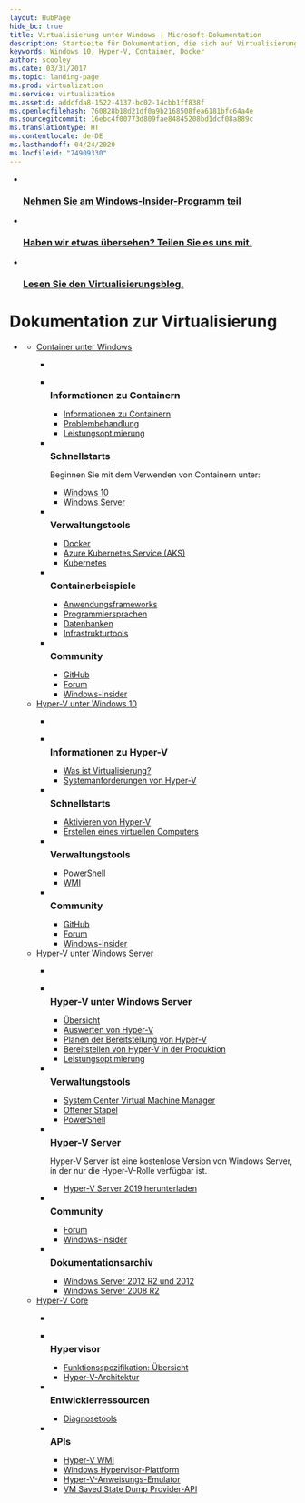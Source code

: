 ```yaml
---
layout: HubPage
hide_bc: true
title: Virtualisierung unter Windows | Microsoft-Dokumentation
description: Startseite für Dokumentation, die sich auf Virtualisierung unter Windows bezieht
keywords: Windows 10, Hyper-V, Container, Docker
author: scooley
ms.date: 03/31/2017
ms.topic: landing-page
ms.prod: virtualization
ms.service: virtualization
ms.assetid: addcfda8-1522-4137-bc02-14cbb1ff838f
ms.openlocfilehash: 760828b18d21df0a9b2168508fea6181bfc64a4e
ms.sourcegitcommit: 16ebc4f00773d809fae84845208bd1dcf08a889c
ms.translationtype: HT
ms.contentlocale: de-DE
ms.lasthandoff: 04/24/2020
ms.locfileid: "74909330"
---
```

<div id="main" class="v2">
    <div class="container">
      <ul class="cardsY panelContent featuredContent">
          <li>
              <a href="https://insider.windows.com/">
                  <div class="cardSize">
                      <div class="cardPadding">
                          <div class="card">
                              <div class="cardImageOuter">
                                  <div class="cardImage">
                                      <img src="/media/hubs/virtualization/i_insider.svg" alt="" />
                                  </div>
                              </div>
                              <div class="cardText">
                                  <h3>Nehmen Sie am Windows-Insider-Programm teil</h3>
                              </div>
                          </div>
                      </div>
                  </div>
              </a>
          </li>
          <li>
              <a href="https://github.com/Microsoft/Virtualization-Documentation/issues">
                  <div class="cardSize">
                      <div class="cardPadding">
                          <div class="card">
                              <div class="cardImageOuter">
                                  <div class="cardImage">
                                      <img src="/media/common/i_feedback.svg" alt="" />
                                  </div>
                              </div>
                              <div class="cardText">
                                  <h3>Haben wir etwas übersehen?  Teilen Sie es uns mit.</h3>
                              </div>
                          </div>
                      </div>
                  </div>
              </a>
          </li>
          <li>
              <a href="https://techcommunity.microsoft.com/t5/Virtualization/bg-p/Virtualization">
                  <div class="cardSize">
                      <div class="cardPadding">
                          <div class="card">
                              <div class="cardImageOuter">
                                  <div class="cardImage">
                                      <img src="/media/common/i_blog.svg" alt="" />
                                  </div>
                              </div>
                              <div class="cardText">
                                  <h3>Lesen Sie den Virtualisierungsblog.</h3>
                              </div>
                          </div>
                      </div>
                  </div>
              </a>
          </li>
      </ul>
        <h1>Dokumentation zur Virtualisierung</h1>
        <ul class="pivots">
            <li>
                <a data-default="true" href="#main"></a>
                <ul id="main">
                    <li>
                        <a href="#containers">Container unter Windows</a>
                        <ul id="containers" class="cardsW">
                            <li class="fullSpan">
                                <div class="container intro">
                                    <p></p>
                                </div>
                            </li>
                            <li>
                                <div class="cardSize">
                                    <div class="cardPadding">
                                        <div class="card">
                                            <div class="cardImageOuter">
                                                <div class="cardImage bgdAccent1">
                                                    <img src="/media/hubs/virtualization/virtualization-containers-about.svg" alt="" />
                                                </div>
                                            </div>
                                            <div class="cardText">
                                                <h3 style="margin: 8px 0 2px 0;">Informationen zu Containern</h3>
                                                <ul>
                                                    <li><a href="/virtualization/windowscontainers/about/">Informationen zu Containern</a></li>
                                                    <li><a href="/virtualization/windowscontainers/troubleshooting">Problembehandlung</a></li>
                                                    <li><a href="/windows-server/administration/performance-tuning/role/windows-server-container/">Leistungsoptimierung</a></li>
                                                </ul>
                                            </div>
                                        </div>
                                    </div>
                                </div>
                            </li>
                            <li>
                                <div class="cardSize">
                                    <div class="cardPadding">
                                        <div class="card">
                                            <div class="cardImageOuter">
                                                <div class="cardImage bgdAccent1">
                                                    <img src="/media/hubs/virtualization/virtualization-containers-quick-start.svg" alt="" />
                                                </div>
                                            </div>
                                            <div class="cardText">
                                                <h3 style="margin: 8px 0 2px 0;">Schnellstarts</h3>
                                                <p>Beginnen Sie mit dem Verwenden von Containern unter:</p>
                                                <ul>
                                                    <li><a href="/virtualization/windowscontainers/quick-start/quick-start-windows-10">Windows 10</a></li>
                                                    <li><a href="/virtualization/windowscontainers/quick-start/quick-start-windows-server">Windows Server</a></li>
                                                </ul>
                                            </div>
                                        </div>
                                    </div>
                                </div>
                            </li>
                            <li>
                                <div class="cardSize">
                                    <div class="cardPadding">
                                        <div class="card">
                                            <div class="cardImageOuter">
                                                <div class="cardImage bgdAccent1">
                                                    <img src="/media/hubs/virtualization/virtualization-containers-management-tools.svg" alt="" />
                                                </div>
                                            </div>
                                            <div class="cardText">
                                                <h3 style="margin: 8px 0 2px 0;">Verwaltungstools</h3>
                                                <ul>
                                                    <li><a href="https://www.docker.com/docker-windows">Docker</a></li>
                                                    <li><a href="https://azure.microsoft.com/services/kubernetes-service/">Azure Kubernetes Service (AKS)</a></li>
                                                    <li><a href="https://kubernetes.io/">Kubernetes</a></li>
                                                </ul>
                                            </div>
                                        </div>
                                    </div>
                                </div>
                            </li>
                            <li>
                                <div class="cardSize">
                                    <div class="cardPadding">
                                        <div class="card">
                                            <div class="cardImageOuter">
                                                <div class="cardImage bgdAccent1">
                                                    <img src="/media/hubs/virtualization/virtualization-containers-samples.svg" alt="" />
                                                </div>
                                            </div>
                                            <div class="cardText">
                                                <h3 style="margin: 8px 0 2px 0;">Containerbeispiele</h3>
                                                <ul>
                                                    <li><a href="/virtualization/windowscontainers/samples#Application-Frameworks">Anwendungsframeworks</a></li>
                                                    <li><a href="/virtualization/windowscontainers/samples#programing-languages">Programmiersprachen</a></li>
                                                    <li><a href="/virtualization/windowscontainers/samples#databases">Datenbanken</a></li>
                                                    <li><a href="/virtualization/windowscontainers/samples#infrastructure-and-ci-tools">Infrastrukturtools</a></li>
                                                </ul>
                                            </div>
                                        </div>
                                    </div>
                                </div>
                            </li>
                            <li>
                                <div class="cardSize">
                                    <div class="cardPadding">
                                        <div class="card">
                                            <div class="cardImageOuter">
                                                <div class="cardImage bgdAccent1">
                                                    <img src="/media/hubs/virtualization/virtualization-containers-community.svg" alt="" />
                                                </div>
                                            </div>
                                            <div class="cardText">
                                                <h3 style="margin: 8px 0 2px 0;">Community</h3>
                                                <ul>
                                                    <li><a href="https://github.com/Microsoft/Virtualization-Documentation">GitHub</a></li>
                                                    <li><a href="https://social.msdn.microsoft.com/Forums/home?forum=windowscontainers">Forum</a></li>
                                                    <li><a href="https://insider.windows.com/">Windows-Insider</a></li>
                                                </ul>
                                            </div>
                                        </div>
                                    </div>
                                </div>
                            </li>
                        </ul>
                    </li>
                    <li>
                        <a href="#windows">Hyper-V unter Windows 10</a>
                        <ul id="windows" class="cardsW">
                            <li class="fullSpan">
                                <div class="container intro">
                                    <p></p>
                                </div>
                            </li>
                            <li>
                                <div class="cardSize">
                                    <div class="cardPadding">
                                        <div class="card">
                                            <div class="cardImageOuter">
                                                <div class="cardImage bgdAccent1">
                                                    <img src="/media/hubs/virtualization/virtualization-windows-about-hyperv.svg" alt="" />
                                                </div>
                                            </div>
                                            <div class="cardText">
                                                <h3 style="margin: 8px 0 2px 0;">Informationen zu Hyper-V</h3>
                                                <ul>
                                                    <li><a href="/virtualization/hyper-v-on-windows/about/">Was ist Virtualisierung?</a></li>
                                                    <li><a href="/virtualization/hyper-v-on-windows/reference/hyper-v-requirements">Systemanforderungen von Hyper-V</a></li>
                                                </ul>
                                            </div>
                                        </div>
                                    </div>
                                </div>
                            </li>
                            <li>
                                <div class="cardSize">
                                    <div class="cardPadding">
                                        <div class="card">
                                            <div class="cardImageOuter">
                                                <div class="cardImage bgdAccent1">
                                                    <img src="/media/hubs/virtualization/virtualization-windows-quick-starts.svg" alt="" />
                                                </div>
                                            </div>
                                            <div class="cardText">
                                                <h3 style="margin: 8px 0 2px 0;">Schnellstarts</h3>
                                                <ul>
                                                    <li><a href="/virtualization/hyper-v-on-windows/quick-start/enable-hyper-v">Aktivieren von Hyper-V</a></li>
                                                    <li><a href="/virtualization/hyper-v-on-windows/quick-start/quick-create-virtual-machine">Erstellen eines virtuellen Computers</a></li>
                                                </ul>
                                            </div>
                                        </div>
                                    </div>
                                </div>
                            </li>
                            <li>
                                <div class="cardSize">
                                    <div class="cardPadding">
                                        <div class="card">
                                            <div class="cardImageOuter">
                                                <div class="cardImage bgdAccent1">
                                                    <img src="/media/hubs/virtualization/virtualization-windows-management-tools.svg" alt="" />
                                                </div>
                                            </div>
                                            <div class="cardText">
                                                <h3 style="margin: 8px 0 2px 0;">Verwaltungstools</h3>
                                                <ul>
                                                    <li><a href="https://docs.microsoft.com/powershell/module/hyper-v/index?view=win10-ps">PowerShell</a></li>
                                                    <li><a href="https://docs.microsoft.com/windows/desktop/HyperV_v2/windows-virtualization-portal">WMI</a></li>
                                                </ul>
                                            </div>
                                        </div>
                                    </div>
                                </div>
                            </li>
                            <li>
                                <div class="cardSize">
                                    <div class="cardPadding">
                                        <div class="card">
                                            <div class="cardImageOuter">
                                                <div class="cardImage bgdAccent1">
                                                    <img src="/media/hubs/virtualization/virtualization-windows-community.svg" alt="" />
                                                </div>
                                            </div>
                                            <div class="cardText">
                                                <h3 style="margin: 8px 0 2px 0;">Community</h3>
                                                <ul>
                                                    <li><a href="https://github.com/Microsoft/Virtualization-Documentation/">GitHub</a></li>
                                                    <li><a href="https://social.technet.microsoft.com/Forums/home?forum=winserverhyperv">Forum</a></li>
                                                    <li><a href="https://insider.windows.com/">Windows-Insider</a></li>
                                                </ul>
                                            </div>
                                        </div>
                                    </div>
                                </div>
                            </li>
                        </ul>
                    </li>
                    <li>
                        <a href="#server">Hyper-V unter Windows Server</a>
                        <ul id="server" class="cardsW">
                            <li class="fullSpan">
                                <div class="container intro">
                                    <p></p>
                                </div>
                            </li>
                            <li>
                                <div class="cardSize">
                                    <div class="cardPadding">
                                        <div class="card">
                                            <div class="cardImageOuter">
                                                <div class="cardImage bgdAccent1">
                                                    <img src="/media/hubs/virtualization/virtualization-hperv-server-windows-server.svg" alt="" />
                                                </div>
                                            </div>
                                            <div class="cardText">
                                                <h3 style="margin: 8px 0 2px 0;">Hyper-V unter Windows Server</h3>
                                                <ul>
                                                    <li><a href="/windows-server/virtualization/virtualization">Übersicht</a></li>
                                                    <li><a href="/windows-server/virtualization/hyper-v/get-started/get-started-with-hyper-v-on-windows">Auswerten von Hyper-V</a></li>
                                                    <li><a href="/windows-server/virtualization/hyper-v/plan/plan-hyper-v-on-windows-server">Planen der Bereitstellung von Hyper-V</a></li>
                                                    <li><a href="/windows-server/virtualization/hyper-v/deploy/deploy-hyper-v-on-windows-server">Bereitstellen von Hyper-V in der Produktion</a></li>
                                                    <li><a href="/windows-server/administration/performance-tuning/role/hyper-v-server/">Leistungsoptimierung</a></li>
                                                </ul>
                                            </div>
                                        </div>
                                    </div>
                                </div>
                            </li>
                            <li>
                                <div class="cardSize">
                                    <div class="cardPadding">
                                        <div class="card">
                                            <div class="cardImageOuter">
                                                <div class="cardImage bgdAccent1">
                                                    <img src="/media/hubs/virtualization/virtualization-hperv-server-management-tools.svg" alt="" />
                                                </div>
                                            </div>
                                            <div class="cardText">
                                                <h3 style="margin: 8px 0 2px 0;">Verwaltungstools</h3>
                                                <ul>
                                                    <li><a href="https://docs.microsoft.com/system-center/vmm/overview">System Center Virtual Machine Manager</a></li>
                                                    <li><a href="https://www.openstack.org/">Offener Stapel</a></li>
                                                    <li><a href="https://docs.microsoft.com/powershell/module/hyper-v/index">PowerShell</a></li>
                                                </ul>
                                            </div>
                                        </div>
                                    </div>
                                </div>
                            </li>
                            <li>
                                <div class="cardSize">
                                    <div class="cardPadding">
                                        <div class="card">
                                            <div class="cardImageOuter">
                                                <div class="cardImage bgdAccent1">
                                                    <img src="/media/hubs/virtualization/virtualization-hperv-server-hperv.svg" alt="" />
                                                </div>
                                            </div>
                                            <div class="cardText">
                                                <h3 style="margin: 8px 0 2px 0;">Hyper-V Server</h3>
                                                <p>Hyper-V Server ist eine kostenlose Version von Windows Server, in der nur die Hyper-V-Rolle verfügbar ist.</p>
                                                <ul>
                                                    <li><a href="https://www.microsoft.com/evalcenter/evaluate-hyper-v-server-2019">Hyper-V Server 2019 herunterladen</a></li>
                                                </ul>
                                            </div>
                                        </div>
                                    </div>
                                </div>
                            </li>
                            <li>
                                <div class="cardSize">
                                    <div class="cardPadding">
                                        <div class="card">
                                            <div class="cardImageOuter">
                                                <div class="cardImage bgdAccent1">
                                                    <img src="/media/hubs/virtualization/virtualization-hperv-server-community.svg" alt="" />
                                                </div>
                                            </div>
                                            <div class="cardText">
                                                <h3 style="margin: 8px 0 2px 0;">Community</h3>
                                                <ul>
                                                    <li><a href="https://social.msdn.microsoft.com/Forums/home?forum=windowscontainers">Forum</a></li>
                                                    <li><a href="https://insider.windows.com/">Windows-Insider</a></li>
                                                </ul>
                                            </div>
                                        </div>
                                    </div>
                                </div>
                            </li>
                            <li>
                                <div class="cardSize">
                                    <div class="cardPadding">
                                        <div class="card">
                                            <div class="cardImageOuter">
                                                <div class="cardImage bgdAccent1">
                                                    <img src="/media/hubs/virtualization/virtualization-hperv-server-doc-archive.svg" alt="" />
                                                </div>
                                            </div>
                                            <div class="cardText">
                                                <h3 style="margin: 8px 0 2px 0;">Dokumentationsarchiv</h3>
                                                <ul>
                                                    <li><a href="https://docs.microsoft.com/previous-versions/windows/it-pro/windows-server-2012-R2-and-2012/mt169373(v=ws.11)">Windows Server 2012 R2 und 2012</a></li>
                                                    <li><a href="https://docs.microsoft.com/previous-versions/windows/it-pro/windows-server-2008-R2-and-2008/cc753637(v=ws.10)">Windows Server 2008 R2</a></li>
                                                </ul>
                                            </div>
                                        </div>
                                    </div>
                                </div>
                            </li>
                        </ul>
                    </li>
                    <li>
                        <a href="#core">Hyper-V Core</a>
                        <ul id="core" class="cardsW">
                            <li class="fullSpan">
                                <div class="container intro">
                                    <p></p>
                                </div>
                            </li>
                            <li>
                                <div class="cardSize">
                                    <div class="cardPadding">
                                        <div class="card">
                                            <div class="cardImageOuter">
                                                <div class="cardImage bgdAccent1">
                                                    <img src="/media/hubs/virtualization/virtualization-hyperv-hypervisor.svg" alt="" />
                                                </div>
                                            </div>
                                            <div class="cardText">
                                                <h3 style="margin: 8px 0 2px 0;">Hypervisor</h3>
                                                <ul>
                                                    <li><a href="/virtualization/hyper-v-on-windows/reference/tlfs">Funktionsspezifikation: Übersicht</a></li>
                                                    <li><a href="/virtualization/hyper-v-on-windows/reference/hyper-v-architecture">Hyper-V-Architektur</a></li>
                                                </ul>
                                            </div>
                                        </div>
                                    </div>
                                </div>
                            </li>
                            <li>
                                <div class="cardSize">
                                    <div class="cardPadding">
                                        <div class="card">
                                            <div class="cardImageOuter">
                                                <div class="cardImage bgdAccent1">
                                                    <img src="/media/hubs/virtualization/virtualization-hyperv-developer-resources.svg" alt="" />
                                                </div>
                                            </div>
                                            <div class="cardText">
                                                <h3 style="margin: 8px 0 2px 0;">Entwicklerressourcen</h3>
                                                <ul>
                                                    <li><a href="https://developer.microsoft.com/windows/desktop/test-deploy/instrument">Diagnosetools</a></li>
                                                </ul>
                                            </div>
                                        </div>
                                    </div>
                                </div>
                            </li>
                            <li>
                                <div class="cardSize">
                                    <div class="cardPadding">
                                        <div class="card">
                                            <div class="cardImageOuter">
                                                <div class="cardImage bgdAccent1">
                                                    <img src="/media/hubs/virtualization/virtualization-hyperv-api.svg" alt="" />
                                                </div>
                                            </div>
                                            <div class="cardText">
                                                <h3 style="margin: 8px 0 2px 0;">APIs</h3>
                                                <ul>
                                                    <li><a href="https://msdn.microsoft.com/library/hh850319.aspx">Hyper-V WMI</a></li>
                                                    <li><a href="/virtualization/api/index">Windows Hypervisor-Plattform</a></li>
                                                    <li><a href="/virtualization/api/hypervisor-instruction-emulator/hypervisor-instruction-emulator">Hyper-V-Anweisungs-Emulator</a></li>
                                                    <li><a href="/virtualization/api/vm-dump-provider/vm-dump-provider">VM Saved State Dump Provider-API</a></li>
                                                </ul>
                                            </div>
                                        </div>
                                    </div>
                                </div>
                            </li>
                        </ul>
                    </li>
                </ul>
            </li>
        </ul>
    </div>
</div>
